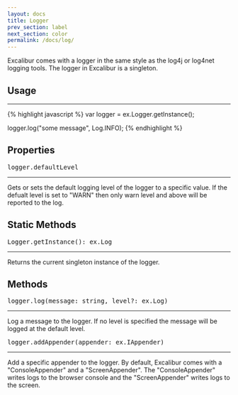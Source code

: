 ```yaml
---
layout: docs
title: Logger
prev_section: label
next_section: color
permalink: /docs/log/
---
```


Excalibur comes with a logger in the same style as the log4j or log4net logging
tools. The logger in Excalibur is a singleton.

## Usage
--------
{% highlight javascript %}
var logger = ex.Logger.getInstance();

logger.log("some message", Log.INFO);
{% endhighlight %}


## Properties
<pre>logger.defaultLevel</pre>
-------------

Gets or sets the default logging level of the logger to a specific value. If 
the defualt level is set to "WARN" then only warn level and above will be 
reported to the log.

## Static Methods
<pre>Logger.getInstance(): ex.Log</pre>
-------------

Returns the current singleton instance of the logger.

## Methods
<pre>logger.log(message: string, level?: ex.Log)</pre>
-------------

Log a message to the logger. If no level is specified the message will be 
logged at the default level.

<pre>logger.addAppender(appender: ex.IAppender)</pre>
------------

Add a specific appender to the logger. By default, Excalibur comes with a 
"ConsoleAppender" and a "ScreenAppender". The "ConsoleAppender" writes logs
to the browser console and the "ScreenAppender" writes logs to the screen.

